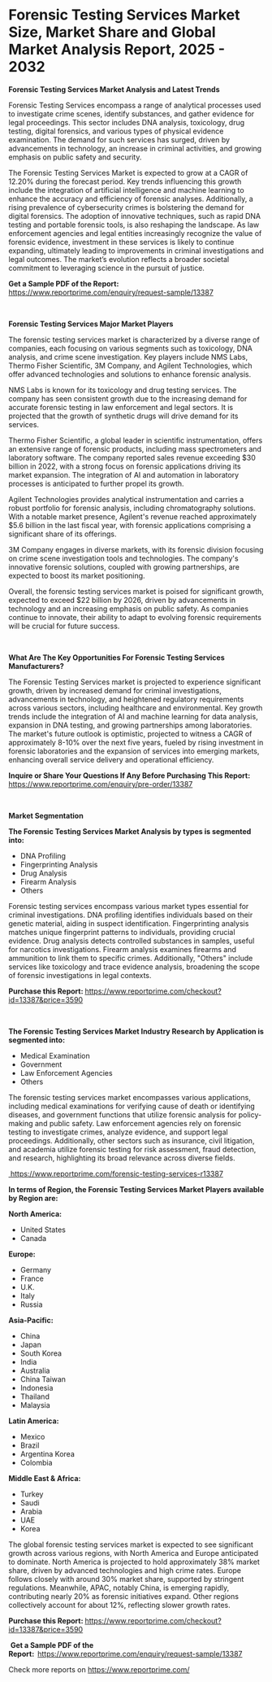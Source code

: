 <p><h1>Forensic Testing Services Market Size, Market Share and Global Market Analysis Report, 2025 - 2032</h1></p><p><strong>Forensic Testing Services Market Analysis and Latest Trends</strong></p>
<p><p>Forensic Testing Services encompass a range of analytical processes used to investigate crime scenes, identify substances, and gather evidence for legal proceedings. This sector includes DNA analysis, toxicology, drug testing, digital forensics, and various types of physical evidence examination. The demand for such services has surged, driven by advancements in technology, an increase in criminal activities, and growing emphasis on public safety and security.</p><p>The Forensic Testing Services Market is expected to grow at a CAGR of 12.20% during the forecast period. Key trends influencing this growth include the integration of artificial intelligence and machine learning to enhance the accuracy and efficiency of forensic analyses. Additionally, a rising prevalence of cybersecurity crimes is bolstering the demand for digital forensics. The adoption of innovative techniques, such as rapid DNA testing and portable forensic tools, is also reshaping the landscape. As law enforcement agencies and legal entities increasingly recognize the value of forensic evidence, investment in these services is likely to continue expanding, ultimately leading to improvements in criminal investigations and legal outcomes. The market’s evolution reflects a broader societal commitment to leveraging science in the pursuit of justice.</p></p>
<p><strong>Get a Sample PDF of the Report:&nbsp;</strong> <a href="https://www.reportprime.com/enquiry/request-sample/13387?utm_campaign=2308&utm_medium=2&utm_source=Github&utm_content=ia&utm_term=20032025&utm_id=forensic-testing-services">https://www.reportprime.com/enquiry/request-sample/13387</a></p>
<p>&nbsp;</p>
<p><strong>Forensic Testing Services Major Market Players</strong></p>
<p><p>The forensic testing services market is characterized by a diverse range of companies, each focusing on various segments such as toxicology, DNA analysis, and crime scene investigation. Key players include NMS Labs, Thermo Fisher Scientific, 3M Company, and Agilent Technologies, which offer advanced technologies and solutions to enhance forensic analysis.</p><p>NMS Labs is known for its toxicology and drug testing services. The company has seen consistent growth due to the increasing demand for accurate forensic testing in law enforcement and legal sectors. It is projected that the growth of synthetic drugs will drive demand for its services.</p><p>Thermo Fisher Scientific, a global leader in scientific instrumentation, offers an extensive range of forensic products, including mass spectrometers and laboratory software. The company reported sales revenue exceeding $30 billion in 2022, with a strong focus on forensic applications driving its market expansion. The integration of AI and automation in laboratory processes is anticipated to further propel its growth.</p><p>Agilent Technologies provides analytical instrumentation and carries a robust portfolio for forensic analysis, including chromatography solutions. With a notable market presence, Agilent's revenue reached approximately $5.6 billion in the last fiscal year, with forensic applications comprising a significant share of its offerings.</p><p>3M Company engages in diverse markets, with its forensic division focusing on crime scene investigation tools and technologies. The company's innovative forensic solutions, coupled with growing partnerships, are expected to boost its market positioning.</p><p>Overall, the forensic testing services market is poised for significant growth, expected to exceed $22 billion by 2026, driven by advancements in technology and an increasing emphasis on public safety. As companies continue to innovate, their ability to adapt to evolving forensic requirements will be crucial for future success.</p></p>
<p>&nbsp;</p>
<p><strong>What Are The Key Opportunities For Forensic Testing Services Manufacturers?</strong></p>
<p><p>The Forensic Testing Services market is projected to experience significant growth, driven by increased demand for criminal investigations, advancements in technology, and heightened regulatory requirements across various sectors, including healthcare and environmental. Key growth trends include the integration of AI and machine learning for data analysis, expansion in DNA testing, and growing partnerships among laboratories. The market's future outlook is optimistic, projected to witness a CAGR of approximately 8-10% over the next five years, fueled by rising investment in forensic laboratories and the expansion of services into emerging markets, enhancing overall service delivery and operational efficiency.</p></p>
<p><strong>Inquire or Share Your Questions If Any Before Purchasing This Report:</strong> <a href="https://www.reportprime.com/enquiry/pre-order/13387?utm_campaign=2308&utm_medium=2&utm_source=Github&utm_content=ia&utm_term=20032025&utm_id=forensic-testing-services">https://www.reportprime.com/enquiry/pre-order/13387</a></p>
<p>&nbsp;</p>
<p><strong>Market Segmentation</strong></p>
<p><strong>The Forensic Testing Services Market Analysis by types is segmented into:</strong></p>
<p><ul><li>DNA Profiling</li><li>Fingerprinting Analysis</li><li>Drug Analysis</li><li>Firearm Analysis</li><li>Others</li></ul></p>
<p><p>Forensic testing services encompass various market types essential for criminal investigations. DNA profiling identifies individuals based on their genetic material, aiding in suspect identification. Fingerprinting analysis matches unique fingerprint patterns to individuals, providing crucial evidence. Drug analysis detects controlled substances in samples, useful for narcotics investigations. Firearm analysis examines firearms and ammunition to link them to specific crimes. Additionally, "Others" include services like toxicology and trace evidence analysis, broadening the scope of forensic investigations in legal contexts.</p></p>
<p><strong>Purchase this Report:&nbsp;</strong><a href="https://www.reportprime.com/checkout?id=13387&price=3590&utm_campaign=2308&utm_medium=2&utm_source=Github&utm_content=ia&utm_term=20032025&utm_id=forensic-testing-services">https://www.reportprime.com/checkout?id=13387&price=3590</a></p>
<p>&nbsp;</p>
<p><strong>The Forensic Testing Services Market Industry Research by Application is segmented into:</strong></p>
<p><ul><li>Medical Examination</li><li>Government</li><li>Law Enforcement Agencies</li><li>Others</li></ul></p>
<p><p>The forensic testing services market encompasses various applications, including medical examinations for verifying cause of death or identifying diseases, and government functions that utilize forensic analysis for policy-making and public safety. Law enforcement agencies rely on forensic testing to investigate crimes, analyze evidence, and support legal proceedings. Additionally, other sectors such as insurance, civil litigation, and academia utilize forensic testing for risk assessment, fraud detection, and research, highlighting its broad relevance across diverse fields.</p></p>
<p><a href="https://www.reportprime.com/forensic-testing-services-r13387?utm_campaign=2308&utm_medium=2&utm_source=Github&utm_content=ia&utm_term=20032025&utm_id=forensic-testing-services">&nbsp;https://www.reportprime.com/forensic-testing-services-r13387</a></p>
<p><strong>In terms of Region, the Forensic Testing Services Market Players available by Region are:</strong></p>
<p>
    <p> <strong> North America: </strong>
        <ul>
            <li>United States</li>
            <li>Canada</li>
        </ul>
        </p> 
    <p> <strong> Europe: </strong>
        <ul>
            <li>Germany</li>
            <li>France</li>
            <li>U.K.</li>
            <li>Italy</li>
            <li>Russia</li>
        </ul>
        </p> 
    <p> <strong> Asia-Pacific: </strong>
        <ul>
            <li>China</li>
            <li>Japan</li>
            <li>South Korea</li>
            <li>India</li>
            <li>Australia</li>
            <li>China Taiwan</li>
            <li>Indonesia</li>
            <li>Thailand</li>
            <li>Malaysia</li>
        </ul>
        </p> 
    <p> <strong> Latin America: </strong>
        <ul>
            <li>Mexico</li>
            <li>Brazil</li>
            <li>Argentina Korea</li>
            <li>Colombia</li>
        </ul>
        </p> 
    <p> <strong> Middle East & Africa: </strong>
        <ul>
            <li>Turkey</li>
            <li>Saudi</li>
            <li>Arabia</li>
            <li>UAE</li>
            <li>Korea</li>
        </ul>
    </p>
    </p>
<p><p>The global forensic testing services market is expected to see significant growth across various regions, with North America and Europe anticipated to dominate. North America is projected to hold approximately 38% market share, driven by advanced technologies and high crime rates. Europe follows closely with around 30% market share, supported by stringent regulations. Meanwhile, APAC, notably China, is emerging rapidly, contributing nearly 20% as forensic initiatives expand. Other regions collectively account for about 12%, reflecting slower growth rates.</p></p>
<p><strong>Purchase this Report: </strong><a href="https://www.reportprime.com/checkout?id=13387&price=3590&utm_campaign=2308&utm_medium=2&utm_source=Github&utm_content=ia&utm_term=20032025&utm_id=forensic-testing-services">https://www.reportprime.com/checkout?id=13387&price=3590</a></p>
<p>&nbsp;<strong>Get a Sample PDF of the Report:&nbsp;&nbsp;</strong><a href="https://www.reportprime.com/enquiry/request-sample/13387?utm_campaign=2308&utm_medium=2&utm_source=Github&utm_content=ia&utm_term=20032025&utm_id=forensic-testing-services">https://www.reportprime.com/enquiry/request-sample/13387</a></p>
<p><strong></strong></p>
<p>Check more reports on <a href="https://www.reportprime.com/?utm_campaign=2308&utm_medium=2&utm_source=Github&utm_content=ia&utm_term=20032025&utm_id=forensic-testing-services">https://www.reportprime.com/</a></p>
